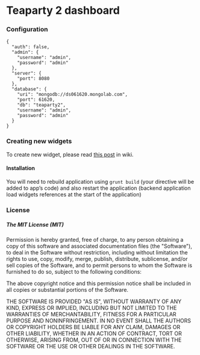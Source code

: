 Teaparty 2 dashboard
===========

### Configuration
```
{
  "auth": false,
  "admin": {
    "username": "admin",
    "password": "admin"
  },
  "server": {
    "port": 8080
  },
  "database": {
    "uri": "mongodb://ds061620.mongolab.com",
    "port": 61620,
    "db": "teaparty2",
    "username": "admin",
    "password": "admin"
  }
}
```

### Creating new widgets

To create new widget, please read [this post](https://github.com/idooo/teaparty2/wiki/Creating-widgets) in wiki.

#### Installation
You will need to rebuild application using `grunt build` (your directive will be added to app’s code) and also restart the application (backend application load widgets references at the start of the application)

### License

##### The MIT License (MIT)

Permission is hereby granted, free of charge, to any person obtaining a copy of
this software and associated documentation files (the "Software"), to deal in
the Software without restriction, including without limitation the rights to
use, copy, modify, merge, publish, distribute, sublicense, and/or sell copies of
the Software, and to permit persons to whom the Software is furnished to do so,
subject to the following conditions:

The above copyright notice and this permission notice shall be included in all
copies or substantial portions of the Software.

THE SOFTWARE IS PROVIDED "AS IS", WITHOUT WARRANTY OF ANY KIND, EXPRESS OR
IMPLIED, INCLUDING BUT NOT LIMITED TO THE WARRANTIES OF MERCHANTABILITY, FITNESS
FOR A PARTICULAR PURPOSE AND NONINFRINGEMENT. IN NO EVENT SHALL THE AUTHORS OR
COPYRIGHT HOLDERS BE LIABLE FOR ANY CLAIM, DAMAGES OR OTHER LIABILITY, WHETHER
IN AN ACTION OF CONTRACT, TORT OR OTHERWISE, ARISING FROM, OUT OF OR IN
CONNECTION WITH THE SOFTWARE OR THE USE OR OTHER DEALINGS IN THE SOFTWARE.
